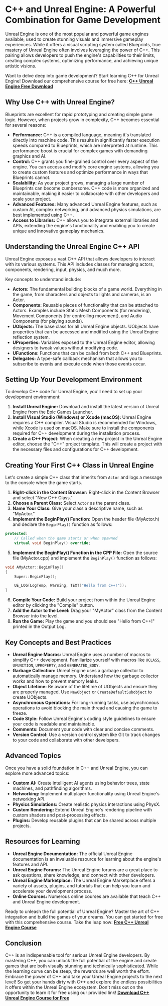 # C++ and Unreal Engine: A Powerful Combination for Game Development

Unreal Engine is one of the most popular and powerful game engines available, used to create stunning visuals and immersive gameplay experiences. While it offers a visual scripting system called Blueprints, true mastery of Unreal Engine often involves leveraging the power of C++. This pairing allows developers to push the engine's capabilities to their limits, creating complex systems, optimizing performance, and achieving unique artistic visions.

Want to delve deep into game development? Start learning C++ for Unreal Engine! Download our comprehensive course for free here: [**C++ Unreal Engine Free Download**](https://udemywork.com/c-unreal-engine)

## Why Use C++ with Unreal Engine?

Blueprints are excellent for rapid prototyping and creating simple game logic. However, when projects grow in complexity, C++ becomes essential for several reasons:

*   **Performance:** C++ is a compiled language, meaning it's translated directly into machine code. This results in significantly faster execution speeds compared to Blueprints, which are interpreted at runtime. This performance boost is crucial for complex games with demanding graphics and AI.
*   **Control:** C++ grants you fine-grained control over every aspect of the engine. You can access and modify core engine systems, allowing you to create custom features and optimize performance in ways that Blueprints cannot.
*   **Scalability:** As your project grows, managing a large number of Blueprints can become cumbersome. C++ code is more organized and maintainable, making it easier to collaborate with other developers and scale your project.
*   **Advanced Features:** Many advanced Unreal Engine features, such as custom AI, complex networking, and advanced physics simulations, are best implemented using C++.
*   **Access to Libraries:** C++ allows you to integrate external libraries and APIs, extending the engine's functionality and enabling you to create unique and innovative gameplay mechanics.

## Understanding the Unreal Engine C++ API

Unreal Engine exposes a vast C++ API that allows developers to interact with its various systems. This API includes classes for managing actors, components, rendering, input, physics, and much more.

Key concepts to understand include:

*   **Actors:** The fundamental building blocks of a game world. Everything in the game, from characters and objects to lights and cameras, is an Actor.
*   **Components:** Reusable pieces of functionality that can be attached to Actors. Examples include Static Mesh Components (for rendering), Movement Components (for controlling movement), and Audio Components (for playing sounds).
*   **UObjects:** The base class for all Unreal Engine objects. UObjects have properties that can be accessed and modified using the Unreal Engine reflection system.
*   **UProperties:** Variables exposed to the Unreal Engine editor, allowing designers to tweak values without modifying code.
*   **UFunctions:** Functions that can be called from both C++ and Blueprints.
*   **Delegates:** A type-safe callback mechanism that allows you to subscribe to events and execute code when those events occur.

## Setting Up Your Development Environment

To develop C++ code for Unreal Engine, you'll need to set up your development environment:

1.  **Install Unreal Engine:** Download and install the latest version of Unreal Engine from the Epic Games Launcher.
2.  **Install Visual Studio (Windows) or Xcode (macOS):** Unreal Engine requires a C++ compiler. Visual Studio is recommended for Windows, while Xcode is used on macOS. Make sure to install the components required for C++ development during the installation process.
3.  **Create a C++ Project:** When creating a new project in the Unreal Engine editor, choose the "C++" project template. This will create a project with the necessary files and configurations for C++ development.

## Creating Your First C++ Class in Unreal Engine

Let's create a simple C++ class that inherits from `Actor` and logs a message to the console when the game starts.

1.  **Right-click in the Content Browser:** Right-click in the Content Browser and select "New C++ Class."
2.  **Choose a Parent Class:** Select `Actor` as the parent class.
3.  **Name Your Class:** Give your class a descriptive name, such as "MyActor."
4.  **Implement the BeginPlay() Function:** Open the header file (MyActor.h) and declare the `BeginPlay()` function as follows:

```cpp
protected:
    // Called when the game starts or when spawned
    virtual void BeginPlay() override;
```

5.  **Implement the BeginPlay() Function in the CPP File:** Open the source file (MyActor.cpp) and implement the `BeginPlay()` function as follows:

```cpp
void AMyActor::BeginPlay()
{
    Super::BeginPlay();

    UE_LOG(LogTemp, Warning, TEXT("Hello from C++!"));
}
```

6.  **Compile Your Code:** Build your project from within the Unreal Engine editor by clicking the "Compile" button.
7.  **Add the Actor to the Level:** Drag your "MyActor" class from the Content Browser into the level.
8.  **Run the Game:** Play the game and you should see "Hello from C++!" printed in the Output Log.

## Key Concepts and Best Practices

*   **Unreal Engine Macros:** Unreal Engine uses a number of macros to simplify C++ development. Familiarize yourself with macros like `UCLASS`, `UFUNCTION`, `UPROPERTY`, and `GENERATED_BODY`.
*   **Garbage Collection:** Unreal Engine uses a garbage collector to automatically manage memory. Understand how the garbage collector works and how to prevent memory leaks.
*   **Object Lifetime:** Be aware of the lifetime of UObjects and ensure they are properly managed. Use `NewObject` or `CreateDefaultSubobject` to create UObjects.
*   **Asynchronous Operations:** For long-running tasks, use asynchronous operations to avoid blocking the main thread and causing the game to freeze.
*   **Code Style:** Follow Unreal Engine's coding style guidelines to ensure your code is readable and maintainable.
*   **Comments:** Document your code with clear and concise comments.
*   **Version Control:** Use a version control system like Git to track changes to your code and collaborate with other developers.

## Advanced Topics

Once you have a solid foundation in C++ and Unreal Engine, you can explore more advanced topics:

*   **Custom AI:** Create intelligent AI agents using behavior trees, state machines, and pathfinding algorithms.
*   **Networking:** Implement multiplayer functionality using Unreal Engine's networking API.
*   **Physics Simulations:** Create realistic physics interactions using PhysX.
*   **Custom Rendering:** Extend Unreal Engine's rendering pipeline with custom shaders and post-processing effects.
*   **Plugins:** Develop reusable plugins that can be shared across multiple projects.

## Resources for Learning

*   **Unreal Engine Documentation:** The official Unreal Engine documentation is an invaluable resource for learning about the engine's features and API.
*   **Unreal Engine Forums:** The Unreal Engine forums are a great place to ask questions, share knowledge, and connect with other developers.
*   **Unreal Engine Marketplace:** The Unreal Engine Marketplace offers a variety of assets, plugins, and tutorials that can help you learn and accelerate your development process.
*   **Online Courses:** Numerous online courses are available that teach C++ and Unreal Engine development.

Ready to unleash the full potential of Unreal Engine? Master the art of C++ integration and build the games of your dreams. You can get started for free with this comprehensive course. Take the leap now: [**Free C++ Unreal Engine Course**](https://udemywork.com/c-unreal-engine)

## Conclusion

C++ is an indispensable tool for serious Unreal Engine developers. By mastering C++, you can unlock the full potential of the engine and create games that are both visually stunning and technically sophisticated. While the learning curve can be steep, the rewards are well worth the effort. Embrace the power of C++ and take your Unreal Engine projects to the next level! So get your hands dirty with C++ and explore the endless possibilities it offers within the Unreal Engine ecosystem. Don't miss out on the opportunity to learn it for free using our provided link!
[**Download C++ Unreal Engine Course for Free**](https://udemywork.com/c-unreal-engine)
